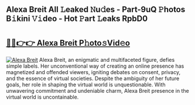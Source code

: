 ## Alexa Breit All 𝙻eaked 𝙽u𝚍es - Part-9uQ 𝙿hotos B𝚒kini 𝚅𝚒deo - Hot 𝙿art 𝙻eaks RpbD0

# <h2><a href="http://ld3zoh.urlbe.top/?page=Alexa+Breit">🔗🔗👉👉 Alexa Breit P𝚑oto𝚜Vid𝚎o</a></h2>

[![Alexa Breit](https://i.imgur.com/eBuTRDB.gif)](http://ld3zoh.urlbe.top/?page=Alexa+Breit)
Alexa Breit, an enigmatic and multifaceted figure, defies simple labels. Her unconventional way of creating an online presence has magnetized and offended viewers, igniting debates on consent, privacy, and the essence of virtual societies. Despite the ambiguity of her future goals, her role in shaping the virtual world is unquestionable. With unwavering commitment and undeniable charm, Alexa Breit presence in the virtual world is uncontainable.
